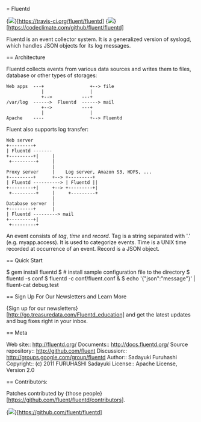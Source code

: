 = Fluentd

{<img src="https://travis-ci.org/fluent/fluentd.png" />}[https://travis-ci.org/fluent/fluentd] {<img src="https://codeclimate.com/github/fluent/fluentd.png " />}[https://codeclimate.com/github/fluent/fluentd]

Fluentd is an event collector system. It is a generalized version of syslogd, which handles JSON objects for its log messages.

== Architecture

Fluentd collects events from various data sources and writes them to files, database or other types of storages:

    
    Web apps  ---+                 +--> file
                 |                 |
                 +-->           ---+
    /var/log  ------>  Fluentd  ------> mail
                 +-->           ---+
                 |                 |
    Apache    ----                 +--> Fluentd
    

Fluent also supports log transfer:

    
    Web server
    +---------+
    | Fluentd -------
    +---------+|     |
     +---------+     |
                     |
    Proxy server     |    Log server, Amazon S3, HDFS, ...
    +---------+      +--> +---------+
    | Fluentd ----------> | Fluentd ||
    +---------+|     +--> +---------+|
     +---------+     |     +---------+
                     |
    Database server  |
    +---------+      |
    | Fluentd ---------> mail
    +---------+|
     +---------+
    

An event consists of *tag*, *time* and *record*. Tag is a string separated with '.' (e.g. myapp.access). It is used to categorize events. Time is a UNIX time recorded at occurrence of an event. Record is a JSON object.


== Quick Start

  $ gem install fluentd
  $ # install sample configuration file to the directory
  $ fluentd -s conf
  $ fluentd -c conf/fluent.conf &
  $ echo '{"json":"message"}' | fluent-cat debug.test

== Sign Up For Our Newsletters and Learn More

{Sign up for our newsletters}[http://go.treasuredata.com/Fluentd_education] and get the latest updates and bug fixes right in your inbox.

== Meta

Web site::  http://fluentd.org/
Documents:: http://docs.fluentd.org/
Source repository:: http://github.com/fluent
Discussion:: http://groups.google.com/group/fluentd
Author:: Sadayuki Furuhashi
Copyright:: (c) 2011 FURUHASHI Sadayuki
License:: Apache License, Version 2.0

== Contributors:

Patches contributed by {those people}[https://github.com/fluent/fluentd/contributors].

{<img src="https://ga-beacon.appspot.com/UA-24890265-6/fluent/fluentd" />}[https://github.com/fluent/fluentd]

